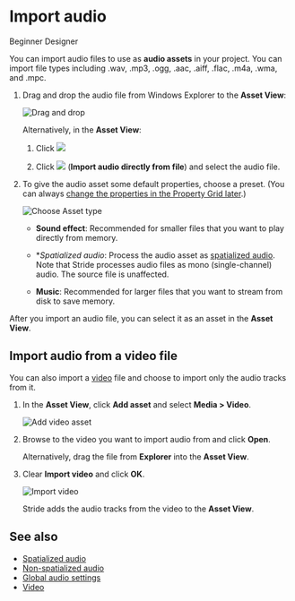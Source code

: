 # Import audio

<span class="badge text-bg-primary">Beginner</span>
<span class="badge text-bg-success">Designer</span>

You can import audio files to use as **audio assets** in your project. You can import file types including .wav, .mp3, .ogg, .aac, .aiff, .flac, .m4a, .wma, and .mpc.

1. Drag and drop the audio file from Windows Explorer to the **Asset View**:

    ![Drag and drop](media/import-setup-drag-and-drop-audio-to-asset-view.gif)

    Alternatively, in the **Asset View**:

    1. Click ![](media/index-audio-add-new-asset-button.png)

    2. Click ![](media/index-audio-import-audio-directly-from-file.png) (**Import audio directly from file**) and select the audio file.

2. To give the audio asset some default properties, choose a preset. (You can always [change the properties in the Property Grid later](audio-asset-properties.md).)

    ![Choose Asset type](media/import-audio-choose-asset-type.png)

    * **Sound effect**: Recommended for smaller files that you want to play directly from memory.

    * **Spatialized audio*: Process the audio asset as [spatialized audio](spatialized-audio.md). Note that Stride processes audio files as mono (single-channel) audio. The source file is unaffected.

    * **Music**: Recommended for larger files that you want to stream from disk to save memory.

After you import an audio file, you can select it as an asset in the **Asset View**.

## Import audio from a video file

You can also import a [video](../video/index.md) file and choose to import only the audio tracks from it.

1. In the **Asset View**, click **Add asset** and select **Media > Video**.

    ![Add video asset](../video/media/add-video-asset.png)

2. Browse to the video you want to import audio from and click **Open**.

    Alternatively, drag the file from **Explorer** into the **Asset View**.

3. Clear **Import video** and click **OK**.

    ![Import video](media/import-audio-only.png)

    Stride adds the audio tracks from the video to the **Asset View**.

## See also

* [Spatialized audio](spatialized-audio.md)
* [Non-spatialized audio](non-spatialized-audio.md)
* [Global audio settings](global-audio-settings.md)
* [Video](../video/index.md)